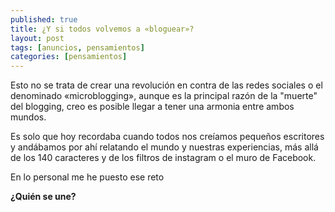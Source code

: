 ```yaml
---
published: true
title: ¿Y si todos volvemos a «bloguear»?
layout: post
tags: [anuncios, pensamientos]
categories: [pensamientos]
---
```

Esto no se trata de crear una revolución en contra de las redes sociales o el denominado «microblogging», aunque es la principal razón de la "muerte" del blogging, creo es posible llegar a tener una armonia entre ambos mundos.

Es solo que hoy recordaba cuando todos nos creíamos pequeños escritores y andábamos por ahí relatando el mundo y nuestras experiencias, más allá de los 140 caracteres y de los filtros de instagram o el muro de Facebook. 

En lo personal me he puesto ese reto

**¿Quién se une?**
